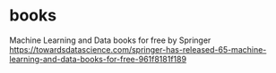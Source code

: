 # books
Machine Learning and Data books for free by Springer
https://towardsdatascience.com/springer-has-released-65-machine-learning-and-data-books-for-free-961f8181f189
